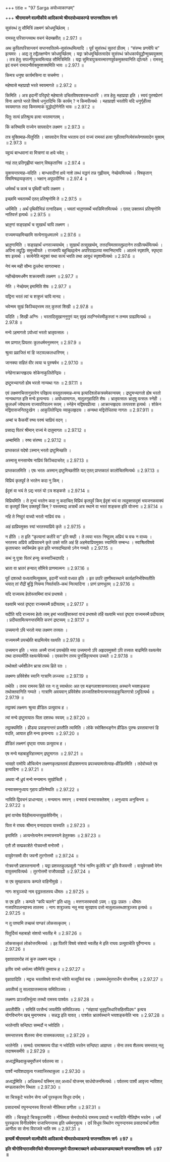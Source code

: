 +++
title = "97 Sarga अयोध्याकाण्डम्"

+++
**श्रीरामायणे वाल्मीकीये आदिकाव्ये श्रीमदयोध्याकाण्डे सप्तनवतितमः सर्गः**

सुसंरब्धं तु सौमित्रिं लक्ष्मणं क्रोधमूर्च्छितम् ।

रामस्तु परिसान्त्व्याथ वचनं चेदमब्रवीत् ॥ 2.97.1 ॥

अथ कुपितपरिसान्त्वनं सप्तनवतितमे–सुसंरब्धमित्यादि । पूर्वं सुसंरब्धं सुतरां प्रीतम् । “संरम्भः प्रणयेपि च” इत्यमरः । अद्य तु तद्वैलक्षण्येन क्रोधमूर्च्छितम् । यद्वा क्रोधमूर्च्छितत्वादेव सुसंरब्धं क्रोधकार्ययुद्धौन्मुख्ययुक्तम् । तत्र हेतुः सपत्नीपुत्रत्वमित्याह सौमित्रिमिति । यद्वा सुमित्रापुत्रत्वस्मारणपूर्वकमुक्तवानिति द्योत्यते । रामस्तु इदं वचनं रामादन्यैर्वक्तुमशक्यमिति भावः ॥ 2.97.1 ॥

किमत्र धनुषा कार्यमसिना वा सचर्मणा ।

महेष्वासे महाप्राज्ञे भरते स्वयमागते ॥ 2.97.2 ॥

किमिति । अत्र इदानीं परिदृष्टे महेष्वासे उचितविषयशरसन्धातरि । तत्र हेतुः महाप्राज्ञ इति । स्वयं पुरुषप्रेरणं विना आगते भरते विषये धनुरादिभिः किं कार्यम् ? न किमपीत्यर्थः । महाप्राज्ञो भरतोपि यदि धनुर्गृहीत्वा स्वयमागतः तदा किमस्माकं युद्धोद्योगेनेति भावः ॥ 2.97.2 ॥

पितुः सत्यं प्रतिश्रुत्य हत्वा भरतमागतम् ।

किं करिष्यामि राज्येन सापवादेन लक्ष्मण ॥ 2.97.3 ॥

तत्र युक्तिमाह–पितुरिति । सापवादेन पित्रा भरताय दत्तं राज्यं रामस्तं हत्वा गृहीतवानित्येवंरूपेणापवादेन युक्तम् ॥ 2.97.3 ॥

यद्द्रव्यं बान्धवानां वा मित्राणां वा क्षये भवेत् ।

नाहं तत् प्रतिगृह्णीयां भक्षान् विषकृतानिव ॥ 2.97.4 ॥

युक्त्यन्तरमाह–यदिति । बान्धवादीनां क्षये नाशे लब्धं यद्धनं तन्न गृह्णीयाम्, नेच्छेयमित्यर्थः । विषकृतान् विषमिश्रद्रव्यकृतान् । भक्षान् अपूपादीनिव ॥ 2.97.4 ॥

धर्ममर्थं च कामं च पृथिवीं चापि लक्ष्मण ।

इच्छामि भवतामर्थे एतत् प्रतिश्रृणोमि ते ॥ 2.97.5 ॥

धर्ममिति । अर्थं पृथिवीभिन्नं रत्नादिकम् । भवतां भातृ़णामर्थे भवन्निमित्तमित्यर्थः । एतत् उक्तरूपं प्रतिश्रृणोमि नातिवर्त्त इत्यर्थः ॥ 2.97.5 ॥

भ्रातृ़णां सङ्ग्रहार्थं च सुखार्थं चापि लक्ष्मण ।

राज्यमप्यहमिच्छामि सत्येनायुधमालभे ॥ 2.97.6 ॥

भ्रातृ़णामिति । सङ्ग्रहार्थं धनसञ्चयार्थम् । सुखार्थं तत्सुखार्थम्, तत्तदभिमतवस्तुप्रदानेन तत्प्रीत्यर्थमित्यर्थः । अपिना तद्वृद्धिः समुच्चीयते । राज्यमपि बहुच्छिद्रत्वेन अपरिग्राह्यतया ममानिष्टमपि । आलभे स्पृशामि, स्पृष्ट्वा शप इत्यर्थः । सत्येनेति मदुक्तं यथा सत्यं भवति तथा आयुधं स्पृशामीत्यर्थः ॥ 2.97.6 ॥

नेयं मम मही सौम्य दुर्ल्लभा सागराम्बरा ।

नहीच्छेयमधर्मेण शक्रत्वमपि लक्ष्मण ॥ 2.97.7 ॥

नेति । नेच्छेयम् इमामिति शेषः ॥ 2.97.7 ॥

यद्विना भरतं त्वां च शत्रुघ्नं चापि मानद ।

भवेन्मम सुखं किञ्चिद्भस्म तत् कुरुतां शिखी ॥ 2.97.8 ॥

यदिति । शिखी अग्निः । भरतादिसुखाननुगुणं यत् सुखं तदग्निर्भस्मीकुरुतां न तन्मम ग्राह्यमित्यर्थः ॥ 2.97.8 ॥

मन्ये ऽहमागतो ऽयोध्यां भरतो भ्रातृवत्सलः ।

मम प्राणात् प्रियतरः कुलधर्ममनुस्मरन् ॥ 2.97.9 ॥

श्रुत्वा प्रव्राजितं मां हि जटावल्कलधारिणम् ।

जानक्या सहितं वीर त्वया च पुरुषर्षभ ॥ 2.97.10 ॥

स्नेहेनाक्रान्तहृदयः शोकेनाकुलितेन्द्रियः ।

द्रष्टुमभ्यागतो ह्येष भरतो नान्यथा गतः ॥ 2.97.11 ॥

एवं लक्ष्मणचित्तानुसारेण परिहृत्य वस्तुतत्त्वमाह–मन्य इत्यादिश्लोकत्रयमेकान्वयम् । द्रष्टुमभ्यागतो ह्येष भरतो नान्यथागत इति मन्ये इत्यन्वयः । अयोध्यामागतः, मातुलगृहादिति शेषः । भ्रातृवत्सलः भ्रातृषु वत्सलः स्नेही । कुलधर्मं ज्येष्ठस्य राज्यपरिपालन रूपम् । स्नेहेन मद्विषयप्रीत्या । आक्रान्तहृदयः तत्परवश इत्यर्थः । शोकेन मद्विवासजनितदुःखेन । आकुलितेन्द्रियः व्याकुलहृदयः । अन्यथा मद्विरोधितया नागतः ॥ 2.97.911 ॥

अम्बां च कैकयीं रुष्य परुषं चाप्रियं वदन् ।

प्रसाद्य पितरं श्रीमान् राज्यं मे दातुमागतः ॥ 2.97.12 ॥

अम्बामिति । रुष्य संरुष्य ॥ 2.97.12 ॥

प्राप्तकालं यदेषो ऽस्मान् भरतो द्रष्टुमिच्छति ।

अस्मासु मनसाप्येष नाप्रियं किञ्चिदाचरेत् ॥ 2.97.13 ॥

प्राप्तकालमिति । एषः भरतः अस्मान् द्रष्टुमिच्छतीति यत् एतत् प्राप्तकालं कालोचितमित्यर्थः ॥ 2.97.13 ॥

विप्रियं कृतपूर्वं ते भरतेन कदा नु किम् ।

ईदृशं वा भयं ते ऽद्य भरतं यो ऽत्र शङ्कसे ॥ 2.97.14 ॥

विप्रियमिति । ते तुभ्यं भरतेन कदा नु कदाचित् विप्रियं कृतपूर्वं किम् ईदृशं भयं वा त्वदुक्तसदृशं भयजनकवाक्यं वा कृतपूर्वं किम् उक्तपूर्वं किम् ? यस्त्वमद्य अत्रार्थे अत्र स्थाने वा भरतं शङ्कस इति योजना ॥ 2.97.14 ॥

नहि ते निष्ठुरं वाच्यो भरतो नाप्रियं वचः ।

अहं ह्यप्रियमुक्तः स्यां भरतस्याप्रिये कृते ॥ 2.97.15 ॥

न हीति । त इति “कृत्यानां कर्तरि वा” इति षष्ठी । ते त्वया भरतः निष्ठुरम् अप्रियं च वचः न वाच्यः । भरतस्य अप्रिये अप्रियवचने कृते उक्ते सति अहं हि अहमेवाप्रियमुक्तः स्यामिति सम्बन्धः । स्वाश्रितविषये कृतापचारः स्वस्मिन्नेव कृत इति भगवदभिप्रायो ऽनेन गम्यते ॥ 2.97.15 ॥

कथं नु पुत्राः पितरं हन्युः कस्याञ्चिदापदि ।

भ्राता वा भ्रातरं हन्यात् सौमित्रे प्राणमात्मनः ॥ 2.97.16 ॥

पूर्वं दशरथो वध्यतामित्युक्तम्, इदानीं भरतो वध्यत इति । इत उपरि तूष्णीमवस्थाने कार्यहानिर्भविष्यतीति भयात् तां रौद्रीं बुद्धिं नियम्य निवर्तयति–कथं न्वित्यादिना । प्राणं प्राणभूतम् ॥ 2.97.16 ॥

यदि राज्यस्य हेतोस्त्वमिमां वाचं प्रभाषसे ।

वक्ष्यामि भरतं दृष्ट्वा राज्यमस्मै प्रदीयताम् ॥ 2.97.17 ॥

यदीति यदि राज्यस्य हेतोः त्वम् इमां भरतहिंसारूपां वाचं प्रभाषसे तर्हि वक्ष्यामि भरतं दृष्ट्वा राज्यमस्मै प्रदीयताम् । प्रदीयतामित्यनन्तरमिति करणं द्रष्टव्यम् ॥ 2.97.17 ॥

उच्यमानो ऽपि भरतो मया लक्ष्मण तत्त्वतः ।

राज्यमस्मै प्रयच्छेति बाढमित्येव वक्ष्यति ॥ 2.97.18 ॥

उच्यमान इति । भरतः अस्मै राज्यं प्रयच्छेति मया उच्यमानो ऽपि अहृदयमुक्तो ऽपि तत्त्वतः बाढमिति वक्ष्यत्येव तथा दास्यामीति वक्ष्यत्येवेत्यर्थः । एवकारेण तस्य पुनर्न्निवृत्त्यभाव उच्यते ॥ 2.97.18 ॥

तथोक्तो धर्मशीलेन भ्रात्रा तस्य हिते रतः ।

लक्ष्मणः प्रविवेशेव स्वानि गात्राणि लज्जया ॥ 2.97.19 ॥

तथेति । तस्य रामस्य हिते रतः न तु स्वार्थपरः अत एव मङ्गलाशासनपरत्वात् अस्थाने भयशङ्कया तथोक्तवानिति गम्यते । गात्राणि अवयवान् प्रविवेशेव लज्जातिशयेनात्यन्तसङ्कुचितगात्रो ऽभूदित्यर्थः ॥ 2.97.19 ॥

तद्वाक्यं लक्ष्मणः श्रुत्वा व्रीडितः प्रत्युवाच ह ।

त्वां मन्ये द्रष्टुमायातः पिता दशरथः स्वयम् ॥ 2.97.20 ॥

तद्वाक्यमिति । व्रीडया प्रसङ्गान्तरं प्रस्तौति त्वामिति । लोके स्वोक्तिभङ्गेन व्रीडितः पुरुषः प्रस्तावान्तरं हि वदति, आयात इति मन्य इत्यन्वयः ॥ 2.97.20 ॥

व्रीडितं लक्ष्मणं दृष्ट्वा राघवः प्रत्युवाच ह ।

एष मन्ये महाबाहुरिहास्मान् द्रष्टुमागतः ॥ 2.97.21 ॥

भावज्ञो रामोपि औचित्येन लक्ष्मणकृतप्रस्तावं व्रीडाशमनाय प्रपञ्चयामासेत्याह–व्रीडितमिति । तदेवोच्यते एष इत्यादिना ॥ 2.97.21 ॥

अथवा नौ ध्रुवं मन्ये मन्यमानः सुखोचितौ ।

वनवासमनुध्याय गृहाय प्रतिनेष्यति ॥ 2.97.22 ॥

नाविति द्विवचनं प्राधान्यात् । मन्यमानः स्मरन् । वनवासं वनवासक्लेशम् । अनुध्याय अनुचिन्त्य ॥ 2.97.22 ॥

इमां वाप्येष वैदेहीमत्यन्तसुखसेविनीम् ।

पिता मे राघवः श्रीमान् वनादादाय यास्यति ॥ 2.97.23 ॥

इमामिति । अत्यन्तेत्यनेन तन्मात्रनयने हेतुरुक्तः ॥ 2.97.23 ॥

एतौ तौ सम्प्रकाशेते गोत्रवन्तौ मनोरमौ ।

वायुवेगसमौ वीर जवनौ तुरगोत्तमौ ॥ 2.97.24 ॥

गोत्रवन्तौ प्रशस्तनामानौ । यद्वा प्रशस्तकुलप्रसूतौ “गोत्रं नाम्नि कुलेपि च” इति वैजयन्ती । वायुवेगसमौ वेगेन वायुसमावित्यर्थः । तुरगोत्तमौ राजौपवाह्यौ ॥ 2.97.24 ॥

स एष सुमहाकायः कम्पते वाहिनीमुखे ।

नागः शत्रुञ्जयो नाम वृद्धस्तातस्य धीमतः ॥ 2.97.25 ॥

स एष इति । कम्पते “कपि चलने” इति धातुः । मत्तगजस्वभावो ऽयम् । वृद्धः उन्नतः । धीमतः गजपरिपालनज्ञस्य तातस्य । नागः शत्रुञ्जयः नतु मया सुयज्ञाय दत्तो मातुलाल्लब्धशत्रुञ्जय इत्यर्थः ॥ 2.97.25 ॥

न तु पश्यामि तच्छत्त्रं पाण्डरं लोकसत्कृतम् ।

पितुर्दिव्यं महाबाहो संशयो भवतीह मे ॥ 2.97.26 ॥

लोकसत्कृतं लोकोत्तरमित्यर्थः । इह पितरि विषये संशयो भवतीह मे इति राघवः प्रत्युवाचेति पूर्वेणान्वयः ॥ 2.97.26 ॥

वृक्षाग्रादवरोह त्वं कुरु लक्ष्मण मद्वचः ।

इतीव रामो धर्मात्मा सौमित्रिं तुमवाच ह ॥ 2.97.27 ॥

वृक्षाग्रादिति । मद्वचः भरतविषये शान्तो भवेति मत्सूचितं वचः । प्रथममर्धमुत्तरार्धेन योजनीयम् ॥ 2.97.27 ॥

अवतीर्य्य तु सालाग्रात्तस्मात्स समितिञ्जयः ।

लक्ष्मणः प्राञ्जलिर्भूत्वा तस्थौ रामस्य पार्श्वतः ॥ 2.97.28 ॥

अवतीर्येति । समितिं परसैन्यं जयतीति समितिञ्जयः । “संज्ञायां भृतृ़वृजिधारिसहितपिदमः” इत्यत्र योगविभागेन खच् मुमागमश्च । सन्नद्ध इति यावत् । पार्श्वतः भ्रातर्यस्थाने भयशङ्कयेति भावः ॥ 2.97.28 ॥

भरतेनापि सन्दिष्टा सम्मर्दो न भवेदिति ।

समन्तात्तस्य शैलस्य सेना वासमकल्पयत् ॥ 2.97.29 ॥

भरतेनेति । सम्मर्दः रामाश्रमस्य पीडा न भवेदिति भरतेन सन्दिष्टा आज्ञप्ता । सेना तस्य शैलस्य समन्तात् नतु तदाश्रमसमीपे ॥ 2.97.29 ॥

अध्यर्द्धमिक्ष्वाकुचमूर्योजनं पर्वतस्य सा ।

पार्श्वे न्यविशदावृत्य गजवाजिरथाकुला ॥ 2.97.30 ॥

अध्यर्द्धमिति । अधिकमर्धं यस्मिन् तत् अध्यर्धं योजनम् सार्धयोजनमित्यर्थः । पर्वतस्य पार्श्वे आवृत्त्य न्यविशत् मण्डलाकारेण स्थिता ॥ 2.97.30 ॥

सा चित्रकूटे भरतेन सेना धर्मं पुरस्कृत्य विधूय दर्प्पम् ।

प्रसादनार्थं रघुनन्दनस्य विराजते नीतिमता प्रणीता ॥ 2.97.31 ॥

सेति । चित्रकूटे चित्रकूटसमीपे । नीतिमता सेनयोपरोधे रामस्य प्रसादो न स्यादिति नीतिज्ञेन भरतेन । धर्मं पुरस्कृत्य विनीतवेषेण राजाभिगन्तव्य इति धर्ममनुसृत्य । दर्पं विधूय स्थितेन रघुनन्दनस्य प्रसादनार्थं प्रणीता आनीता सा सेना विराजते भाति स्म ॥ 2.97.31 ॥

**इत्यार्षे श्रीरामायणे वाल्मीकीये आदिकाव्ये श्रीमदयोध्याकाण्डे सप्तनवतितमः सर्गः ॥ 97 ॥**

**इति श्रीगोविन्दराजविरचिते श्रीरामायणभूषणे पीताम्बराख्याने अयोध्याकाण्डव्याख्याने सप्तनवतितमः सर्गः ॥ 97 ॥**
